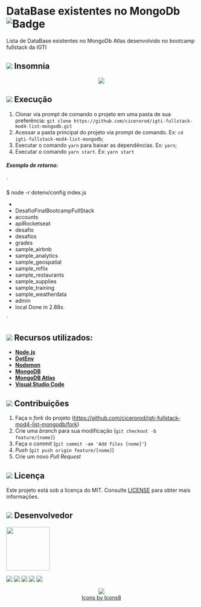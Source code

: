 # DataBase existentes no MongoDb ![Badge](https://img.shields.io/badge/Status-Conclu%C3%ADdo-green)

Lista de DataBase existentes no MongoDb Atlas desenvolvido no bootcamp fullstack da IGTI

## <img src="https://img.icons8.com/ios-filled/20/000000/browser-window.png"/> Insomnia

<p align="center">
  <img src="https://github.com/cicerorod/igti-fullstack-mod4-list-mongodb/blob/master/img/tela.PNG">
</p>

## ![](https://img.icons8.com/metro/20/000000/run-command.png) Execução

1. Clonar via prompt de comando o projeto em uma pasta de sua preferência: `git clone https://github.com/cicerorod/igti-fullstack-mod4-list-mongodb.git`
2. Acessar a pasta principal do projeto via prompt de comando. Ex: `cd igti-fullstack-mod4-list-mongodb`;
3. Executar o comando `yarn` para baixar as dependências. Ex: `yarn`;
4. Executar o comando `yarn start`. Ex: `yarn start`

##### Exemplo de retorno:

`

\$ node -r dotenv/config index.js

- <grades>
- DesafioFinalBootcampFullStack
- accounts
- apiRocketseat
- desafio
- desafios
- grades
- sample_airbnb
- sample_analytics
- sample_geospatial
- sample_mflix
- sample_restaurants
- sample_supplies
- sample_training
- sample_weatherdata
- admin
- local
  Done in 2.88s.

`

## ![](https://img.icons8.com/ios-filled/20/000000/hammer.png) Recursos utilizados:

- **[Node.js](https://nodejs.org/en/)**
- **[DotEnv](https://www.npmjs.com/package/dotenv)**
- **[Nodemon](https://www.npmjs.com/package/nodemon)**
- **[MongoDB](https://www.mongodb.com/)**
- **[MongoDB Atlas](https://www.mongodb.com/cloud/atlas)**
- **[Visual Studio Code](https://code.visualstudio.com/?WT.mc_id=hackingcarreira_wmc-github-gllemos)**

## ![](https://img.icons8.com/ios-glyphs/20/000000/pull-request.png) Contribuições

1. Faça o _fork_ do projeto (<https://github.com/cicerorod/igti-fullstack-mod4-list-mongodb/fork>)
2. Crie uma _branch_ para sua modificação (`git checkout -b feature/[nome]`)
3. Faça o _commit_ (`git commit -am 'Add files [nome]'`)
4. _Push_ (`git push origin feature/[nome]`)
5. Crie um novo _Pull Request_

## ![](https://img.icons8.com/windows/20/000000/regular-document.png) Licença

Este projeto está sob a licença do MIT. Consulte [LICENSE](https://github.com/cicerorod/igti-fullstack-mod4-list-mongodb/blob/master/LICENSE) para obter mais informações.

## ![](https://img.icons8.com/ios-glyphs/22/000000/code-file.png) Desenvolvedor

<img src="https://avatars.githubusercontent.com/cicerorod" width=115>

[![](https://img.icons8.com/fluent/30/000000/github.png)](https://github.com/cicerorod)
[![](https://img.icons8.com/metro/25/000000/linkedin.png)](https://www.linkedin.com/in/c%C3%ADcero-rodrigues-89623784/)
[![](https://img.icons8.com/metro/25/000000/facebook.png)](https://www.facebook.com/cicero.rodrigues.90834)
[![](https://img.icons8.com/material-rounded/29/000000/instagram-new.png)](https://www.instagram.com/cicero_rod/)
[![](https://img.icons8.com/metro/26/000000/email.png)](mailto:cicerorod@gmail.com)

<p align="center">
  <img src="https://img.icons8.com/wired/32/000000/icons8-new-logo.png" >
  </br>
  <a href="https://icons8.com/icon/">Icons by Icons8</a>
  
</p>
